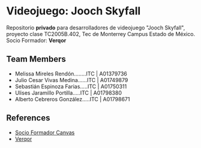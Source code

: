 # Videojuego: Jooch Skyfall

Repositorio **privado** para desarrolladores de videojuego "Jooch Skyfall", proyecto clase TC2005B.402, Tec de Monterrey Campus Estado de México.
Socio Formador: **Verqor**

## Team Members

- Melissa Mireles Rendón........ITC  |  A01379736
- Julio Cesar Vivas Medina......ITC  |  A01749879
- Sebastián Espinoza Farias.....ITC  |  A01750311
- Ulises Jaramillo Portilla.....ITC  |  A01798380
- Alberto Cebreros González.....ITC  |  A01798671

## References

- [Socio Formador Canvas](https://experiencia21.tec.mx/courses/456138/pages/socio-formador-verqor?module_item_id=27983902)
- [Verqor](https://verqor.com/?utm_term=verqor&utm_campaign=Posicionamiento+verqor+%2B+variaciones+octubre&utm_source=adwords&utm_medium=ppc&hsa_acc=8903577690&hsa_cam=18459260787&hsa_grp=141488877523&hsa_ad=624853596132&hsa_src=g&hsa_tgt=kwd-1795173242079&hsa_kw=verqor&hsa_mt=b&hsa_net=adwords&hsa_ver=3&gad_source=1&gclid=CjwKCAiAi6uvBhADEiwAWiyRdiA9B12rmz04Up0g4OdV41EtUbo6xBlKmn4GEKtdg9mfLeWYlhgYihoCK64QAvD_BwE)

